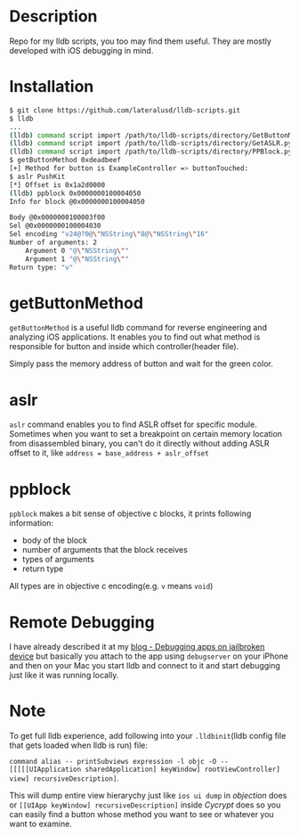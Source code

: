 # Description

Repo for my lldb scripts, you too may find them useful. They are mostly developed with iOS debugging in mind.



# Installation
```bash
$ git clone https://github.com/lateralusd/lldb-scripts.git
$ lldb
...
(lldb) command script import /path/to/lldb-scripts/directory/GetButtonMethod.py
(lldb) command script import /path/to/lldb-scripts/directory/GetASLR.py
(lldb) command script import /path/to/lldb-scripts/directory/PPBlock.py
$ getButtonMethod 0xdeadbeef
[+] Method for button is ExampleController => buttonTouched:
$ aslr PushKit
[*] Offset is 0x1a2d0000
(lldb) ppblock 0x0000000100004050
Info for block @0x0000000100004050

Body @0x0000000100003f00
Sel @0x0000000100004030
Sel encoding "v24@?0@\"NSString\"8@\"NSString\"16"
Number of arguments: 2
	Argument 0 "@\"NSString\""
	Argument 1 "@\"NSString\""
Return type: "v"
```

# getButtonMethod

`getButtonMethod` is a useful lldb command for reverse engineering and analyzing iOS applications. It enables you to find out what method is responsible for button and inside which controller(header file).

Simply pass the memory address of button and wait for the green color.

# aslr

`aslr` command enables you to find ASLR offset for specific module. Sometimes when you want to set a breakpoint on certain memory location from disassembled binary, you can't do it directly without adding ASLR offset to it, like `address = base_address + aslr_offset`

# ppblock

`ppblock` makes a bit sense of objective c blocks, it prints following information:

* body of the block
* number of arguments that the block receives
* types of arguments
* return type

All types are in objective c encoding(e.g. `v` means `void`)

# Remote Debugging 

I have already described it at my [blog - Debugging apps on jailbroken device](https://lateralusd.github.io/debugging/) but basically you attach to the app using `debugserver` on your iPhone and then on your Mac you start lldb and connect to it and start debugging just like it was running locally.

# Note
To get full lldb experience, add following into your `.lldbinit`(lldb config file that gets loaded when lldb is run) file:

`command alias -- printSubviews expression -l objc -O -- [[[[[UIApplication sharedApplication] keyWindow] rootViewController] view] recursiveDescription]`. 

This will dump entire view hierarychy just like `ios ui dump` in _objection_ does or `[[UIApp keyWindow] recursiveDescription]` inside _Cycrypt_ does so you can easily find a button whose method you want to see or whatever you want to examine.
